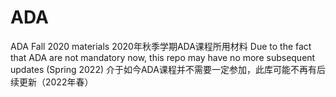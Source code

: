# ADA
ADA Fall 2020 materials
2020年秋季学期ADA课程所用材料
Due to the fact that ADA are not mandatory now, this repo may have no more subsequent updates (Spring 2022)
介于如今ADA课程并不需要一定参加，此库可能不再有后续更新（2022年春）
